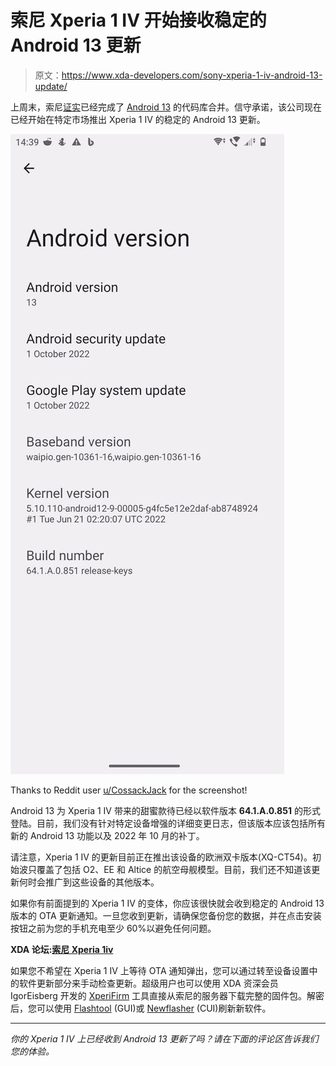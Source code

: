 # 索尼 Xperia 1 IV 开始接收稳定的 Android 13 更新

> 原文：<https://www.xda-developers.com/sony-xperia-1-iv-android-13-update/>

上周末，索尼[证实](https://www.xda-developers.com/sony-xperia-1-iv-5-iv-android-13-update/)已经完成了 [Android 13](https://www.xda-developers.com/android-13/) 的代码库合并。信守承诺，该公司现在已经开始在特定市场推出 Xperia 1 IV 的稳定的 Android 13 更新。

 <picture>![Sony Xperia 1 IV Android 13 update](img/d5f859fd9764ef0a3289aa9905b2e8af.png)</picture> 

Thanks to Reddit user [u/CossackJack](https://www.reddit.com/user/CossackJack/) for the screenshot!

Android 13 为 Xperia 1 IV 带来的甜蜜款待已经以软件版本 **64.1.A.0.851** 的形式登陆。目前，我们没有针对特定设备增强的详细变更日志，但该版本应该包括所有新的 Android 13 功能以及 2022 年 10 月的补丁。

请注意，Xperia 1 IV 的更新目前正在推出该设备的欧洲双卡版本(XQ-CT54)。初始波只覆盖了包括 O2、EE 和 Altice 的航空母舰模型。目前，我们还不知道该更新何时会推广到这些设备的其他版本。

如果你有前面提到的 Xperia 1 IV 的变体，你应该很快就会收到稳定的 Android 13 版本的 OTA 更新通知。一旦您收到更新，请确保您备份您的数据，并在点击安装按钮之前为您的手机充电至少 60%以避免任何问题。

**XDA 论坛:[索尼 Xperia 1iv](https://forum.xda-developers.com/f/sony-xperia-1-iv.12633/)**

如果您不希望在 Xperia 1 IV 上等待 OTA 通知弹出，您可以通过转至设备设置中的软件更新部分来手动检查更新。超级用户也可以使用 XDA 资深会员 IgorEisberg 开发的 [XperiFirm](https://forum.xda-developers.com/t/2834142/) 工具直接从索尼的服务器下载完整的固件包。解密后，您可以使用 [Flashtool](https://forum.xda-developers.com/t/920746/) (GUI)或 [Newflasher](https://forum.xda-developers.com/t/3619426/) (CUI)刷新新软件。

* * *

*你的 Xperia 1 IV 上已经收到 Android 13 更新了吗？请在下面的评论区告诉我们您的体验。*
